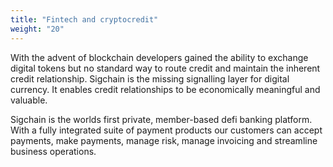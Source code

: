 ```yaml
---
title: "Fintech and cryptocredit"
weight: "20"
---
```

With the advent of blockchain developers gained the ability to exchange digital tokens but no standard way to route credit and maintain the inherent credit relationship. Sigchain is the missing signalling layer for digital currency. It enables credit relationships to be economically meaningful and valuable.

Sigchain is the worlds first private, member-based defi banking platform. With a fully integrated suite of payment products our customers can accept payments, make payments, manage risk, manage invoicing and streamline business operations.

